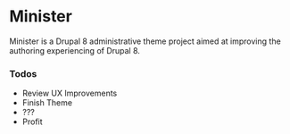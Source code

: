 # Minister
Minister is a Drupal 8 administrative theme project aimed at improving the authoring experiencing of Drupal 8.

### Todos

 - Review UX Improvements
 - Finish Theme
 - ???
 - Profit

